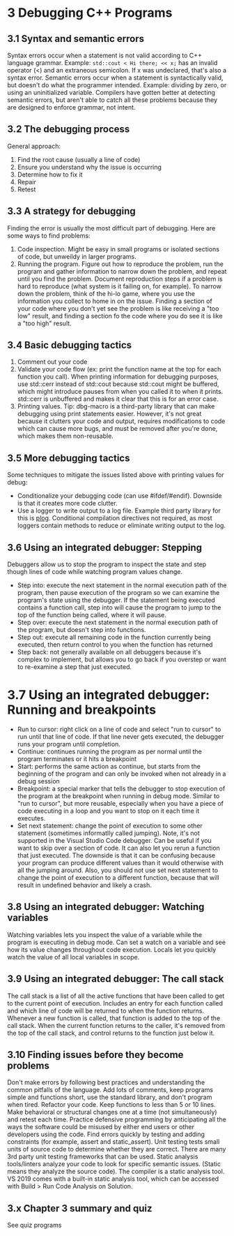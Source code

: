 # 3 Debugging C++ Programs

## 3.1 Syntax and semantic errors
Syntax errors occur when a statement is not valid according to C++ language grammar. Example: `std::cout < Hi there; << x;` has an invalid operator (<) and an extraneous semicolon. If x was undeclared, that's also a syntax error.
Semantic errors occur when a statement is syntactically valid, but doesn't do what the programmer intended. Example: dividing by zero, or using an uninitialized variable.
Compilers have gotten better at detecting semantic errors, but aren't able to catch all these problems because they are designed to enforce grammar, not intent.

## 3.2 The debugging process
General approach:
1. Find the root cause (usually a line of code)
2. Ensure you understand why the issue is occurring
3. Determine how to fix it
4. Repair
5. Retest

## 3.3 A strategy for debugging
Finding the error is usually the most difficult part of debugging. Here are some ways to find problems:
1. Code inspection. Might be easy in small programs or isolated sections of code, but unweildy in larger programs.
2. Running the program. Figure out how to reproduce the problem, run the program and gather information to narrow down the problem, and repeat until you find the problem.
Document reproduction steps if a problem is hard to reproduce (what system is it failing on, for example).
To narrow down the problem, think of the hi-lo game, where you use the information you collect to home in on the issue. Finding a section of your code where you don't yet see the problem is like receiving a "too low" result, and finding a section fo the code where you do see it is like a "too high" result.

## 3.4 Basic debugging tactics
1. Comment out your code
2. Validate your code flow (ex: print the function name at the top for each function you call). When printing information for debugging purposes, use std::cerr instead of std::cout because std::cout might be buffered, which might introduce pauses from when you called it to when it prints. std::cerr is unbuffered and makes it clear that this is for an error case.
3. Printing values. Tip: dbg-macro is a third-party library that can make debugging using print statements easier. However, it's not great because it clutters your code and output, requires modifications to code which can cause more bugs, and must be removed after you're done, which makes them non-reusable.

## 3.5 More debugging tactics
Some techniques to mitigate the issues listed above with printing values for debug:
- Conditionalize your debugging code (can use #ifdef/#endif). Downside is that it creates more code clutter.
- Use a logger to write output to a log file. Example third party library for this is [plog](https://github.com/SergiusTheBest/plog). Conditional compilation directives not required, as most loggers contain methods to reduce or eliminate writing output to the log.

## 3.6 Using an integrated debugger: Stepping
Debuggers allow us to stop the program to inspect the state and step though lines of code while watching program values change.
- Step into: execute the next statement in the normal execution path of the program, then pause execution of the program so we can examine the program's state using the debugger. If the statement being executed contains a function call, step into will cause the program to jump to the top of the function being called, where it will pause.
- Step over: execute the next statement in the normal execution path of the program, but doesn't step into functions.
- Step out: execute all remaining code in the function currently being executed, then return control to you when the function has returned
- Step back: not generally available on all debuggers because it's complex to implement, but allows you to go back if you overstep or want to re-examine a step that just executed.

# 3.7 Using an integrated debugger: Running and breakpoints
- Run to cursor: right click on a line of code and select "run to cursor" to run until that line of code. If that line never gets executed, the debugger runs your program until completion.
- Continue: continues running the program as per normal until the program terminates or it hits a breakpoint
- Start: performs the same action as continue, but starts from the beginning of the program and can only be invoked when not already in a debug session
- Breakpoint: a special marker that tells the debugger to stop execution of the program at the breakpoint when running in debug mode. Similar to "run to cursor", but more reusable, especially when you have a piece of code executing in a loop and you want to stop on it each time it executes.
- Set next statement: change the point of execution to some other statement (sometimes informatlly called jumping). Note, it's not supported in the Visual Studio Code debugger. Can be useful if you want to skip over a section of code. It can also let you rerun a function that just executed. The downside is that it can be confusing because your program can produce different values than it would otherwise with all the jumping around. Also, you should not use set next statement to change the point of execution to a different function, because that will result in undefined behavior and likely a crash.

## 3.8 Using an integrated debugger: Watching variables
Watching variables lets you inspect the value of a variable while the program is executing in debug mode. Can set a watch on a variable and see how its value changes throughout code execution.
Locals let you quickly watch the value of all local variables in scope.

## 3.9 Using an integrated debugger: The call stack
The call stack is a list of all the active functions that have been called to get to the current point of execution. Includes an entry for each function called and which line of code will be returned to when the function returns. Whenever a new function is called, that function is added to the top of the call stack. When the current function returns to the caller, it's removed from the top of the call stack, and control returns to the function just below it.

## 3.10 Finding issues before they become problems
Don't make errors by following best practices and understanding the common pitfalls of the language. Add lots of comments, keep programs simple and functions short, use the standard library, and don't program when tired.
Refactor your code. Keep functions to less than 5 or 10 lines. Make behavioral or structural changes one at a time (not simultaneously) and retest each time.
Practice defensive programming by anticipating all the ways the software could be misused by either end users or other developers using the code.
Find errors quickly by testing and adding constraints (for example, assert and static_assert). Unit testing tests small units of source code to determine whether they are correct. There are many 3rd party unit testing frameworks that can be used.
Static analysis tools/linters analyze your code to look for specific semantic issues. (Static means they analyze the source code). The compiler is a static analysis tool. VS 2019 comes with a built-in static analysis tool, which can be accessed with Build > Run Code Analysis on Solution.

## 3.x Chapter 3 summary and quiz
See quiz programs